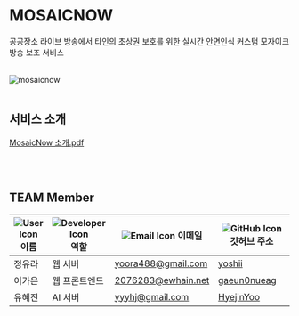 
# MOSAICNOW
공공장소 라이브 방송에서 타인의 초상권 보호를 위한 실시간 안면인식 커스텀 모자이크 방송 보조 서비스 
<br><br>

![mosaicnow](https://github.com/EwhaEmoji27/.github/assets/113421649/2f59d92c-5708-4917-a32a-a775fca531f0)
<br><br>
## 서비스 소개
[MosaicNow 소개.pdf](https://github.com/user-attachments/files/15912406/27-E.pdf)

<br><br>
## TEAM Member


|  ![User Icon](https://img.icons8.com/fluency/16/000000/user-male-circle.png) 이름       | ![Developer Icon](https://img.icons8.com/fluency/16/000000/source-code.png) 역할          | ![Email Icon](https://img.icons8.com/fluency/16/000000/email-open.png) 이메일                                   | ![GitHub Icon](https://img.icons8.com/fluency/16/000000/github.png) 깃허브 주소                           |
|------------|---------------|------------------------------------------|----------------------------------------|
| 정유라 | 웹 서버 | yoora488@gmail.com |[yoshii](https://github.com/yooksj13) |
|  이가은 | 웹 프론트엔드 | 2076283@ewhain.net |  [gaeun0nueag](https://github.com/gaeun0nueag) |
|  유혜진 | AI 서버 | yyyhj@gmail.com | [HyejinYoo](https://github.com/HyejinYoo) |



